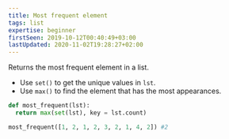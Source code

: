 ```yaml
---
title: Most frequent element
tags: list
expertise: beginner
firstSeen: 2019-10-12T00:40:49+03:00
lastUpdated: 2020-11-02T19:28:27+02:00
---
```


Returns the most frequent element in a list.

- Use `set()` to get the unique values in `lst`.
- Use `max()` to find the element that has the most appearances.

```py
def most_frequent(lst):
  return max(set(lst), key = lst.count)
```

```py
most_frequent([1, 2, 1, 2, 3, 2, 1, 4, 2]) #2
```
